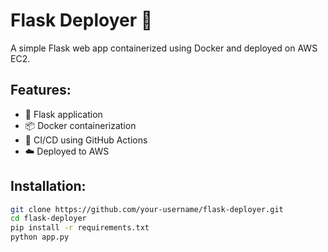 # Flask Deployer 🚀
A simple Flask web app containerized using Docker and deployed on AWS EC2.

## Features:
- 🐍 Flask application
- 📦 Docker containerization
- 🔄 CI/CD using GitHub Actions
- ☁️ Deployed to AWS

## Installation:
```sh
git clone https://github.com/your-username/flask-deployer.git
cd flask-deployer
pip install -r requirements.txt
python app.py
